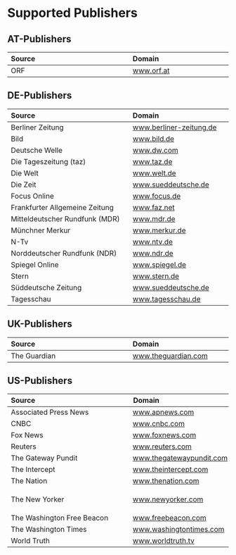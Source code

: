 # Supported Publishers


## AT-Publishers

<table class="publishers at">
  <thead>
    <tr>
      <th>Source&#160;&#160;&#160;&#160;&#160;&#160;&#160;&#160;&#160;&#160;&#160;&#160;&#160;&#160;&#160;&#160;&#160;&#160;&#160;&#160;&#160;&#160;&#160;&#160;&#160;&#160;&#160;&#160;&#160;&#160;&#160;&#160;&#160;&#160;&#160;&#160;&#160;&#160;&#160;&#160;&#160;&#160;&#160;&#160;&#160;&#160;&#160;&#160;</th>
      <th>Domain&#160;&#160;&#160;&#160;&#160;&#160;&#160;&#160;&#160;&#160;&#160;&#160;&#160;&#160;&#160;&#160;&#160;&#160;&#160;&#160;&#160;&#160;&#160;&#160;&#160;&#160;&#160;&#160;&#160;&#160;&#160;&#160;&#160;&#160;&#160;&#160;</th>
      <th>Missing&#160;Attributes</th>
      <th>Additional&#160;Attributes&#160;&#160;&#160;&#160;</th>
      <th>Class&#160;&#160;&#160;&#160;&#160;&#160;&#160;&#160;&#160;&#160;&#160;&#160;&#160;&#160;&#160;&#160;&#160;&#160;&#160;&#160;&#160;&#160;</th>
    </tr>
  </thead>
  <tbody>
    <tr>
      <td>
        <div>ORF</div>
      </td>
      <td>
        <a href="https://www.orf.at">
          <span>www.orf.at</span>
        </a>
      </td>
      <td>
        <code>topics</code>
      </td>
      <td>&#160;</td>
      <td>
        <code>ORF</code>
      </td>
    </tr>
  </tbody>
</table>


## DE-Publishers

<table class="publishers de">
  <thead>
    <tr>
      <th>Source&#160;&#160;&#160;&#160;&#160;&#160;&#160;&#160;&#160;&#160;&#160;&#160;&#160;&#160;&#160;&#160;&#160;&#160;&#160;&#160;&#160;&#160;&#160;&#160;&#160;&#160;&#160;&#160;&#160;&#160;&#160;&#160;&#160;&#160;&#160;&#160;&#160;&#160;&#160;&#160;&#160;&#160;&#160;&#160;&#160;&#160;&#160;&#160;</th>
      <th>Domain&#160;&#160;&#160;&#160;&#160;&#160;&#160;&#160;&#160;&#160;&#160;&#160;&#160;&#160;&#160;&#160;&#160;&#160;&#160;&#160;&#160;&#160;&#160;&#160;&#160;&#160;&#160;&#160;&#160;&#160;&#160;&#160;&#160;&#160;&#160;&#160;</th>
      <th>Missing&#160;Attributes</th>
      <th>Additional&#160;Attributes&#160;&#160;&#160;&#160;</th>
      <th>Class&#160;&#160;&#160;&#160;&#160;&#160;&#160;&#160;&#160;&#160;&#160;&#160;&#160;&#160;&#160;&#160;&#160;&#160;&#160;&#160;&#160;&#160;</th>
    </tr>
  </thead>
  <tbody>
    <tr>
      <td>
        <div>Berliner Zeitung</div>
      </td>
      <td>
        <a href="https://www.berliner-zeitung.de/">
          <span>www.berliner-zeitung.de</span>
        </a>
      </td>
      <td>&#160;</td>
      <td>&#160;</td>
      <td>
        <code>BerlinerZeitung</code>
      </td>
    </tr>
    <tr>
      <td>
        <div>Bild</div>
      </td>
      <td>
        <a href="https://www.bild.de/">
          <span>www.bild.de</span>
        </a>
      </td>
      <td>&#160;</td>
      <td>&#160;</td>
      <td>
        <code>Bild</code>
      </td>
    </tr>
    <tr>
      <td>
        <div>Deutsche Welle</div>
      </td>
      <td>
        <a href="https://www.dw.com/">
          <span>www.dw.com</span>
        </a>
      </td>
      <td>&#160;</td>
      <td>&#160;</td>
      <td>
        <code>DW</code>
      </td>
    </tr>
    <tr>
      <td>
        <div>Die Tageszeitung (taz)</div>
      </td>
      <td>
        <a href="https://www.taz.de/">
          <span>www.taz.de</span>
        </a>
      </td>
      <td>&#160;</td>
      <td>&#160;</td>
      <td>
        <code>Taz</code>
      </td>
    </tr>
    <tr>
      <td>
        <div>Die Welt</div>
      </td>
      <td>
        <a href="https://www.welt.de/">
          <span>www.welt.de</span>
        </a>
      </td>
      <td>&#160;</td>
      <td>&#160;</td>
      <td>
        <code>DieWelt</code>
      </td>
    </tr>
    <tr>
      <td>
        <div>Die Zeit</div>
      </td>
      <td>
        <a href="https://www.sueddeutsche.de/">
          <span>www.sueddeutsche.de</span>
        </a>
      </td>
      <td>&#160;</td>
      <td>&#160;</td>
      <td>
        <code>DieZeit</code>
      </td>
    </tr>
    <tr>
      <td>
        <div>Focus Online</div>
      </td>
      <td>
        <a href="https://www.focus.de/">
          <span>www.focus.de</span>
        </a>
      </td>
      <td>&#160;</td>
      <td>&#160;</td>
      <td>
        <code>Focus</code>
      </td>
    </tr>
    <tr>
      <td>
        <div>Frankfurter Allgemeine Zeitung</div>
      </td>
      <td>
        <a href="https://www.faz.net/">
          <span>www.faz.net</span>
        </a>
      </td>
      <td>&#160;</td>
      <td>&#160;</td>
      <td>
        <code>FAZ</code>
      </td>
    </tr>
    <tr>
      <td>
        <div>Mitteldeutscher Rundfunk (MDR)</div>
      </td>
      <td>
        <a href="https://www.mdr.de/">
          <span>www.mdr.de</span>
        </a>
      </td>
      <td>&#160;</td>
      <td>&#160;</td>
      <td>
        <code>MDR</code>
      </td>
    </tr>
    <tr>
      <td>
        <div>M&#252;nchner Merkur</div>
      </td>
      <td>
        <a href="https://www.merkur.de/">
          <span>www.merkur.de</span>
        </a>
      </td>
      <td>
        <code>topics</code>
      </td>
      <td>&#160;</td>
      <td>
        <code>Merkur</code>
      </td>
    </tr>
    <tr>
      <td>
        <div>N-Tv</div>
      </td>
      <td>
        <a href="https://www.ntv.de/">
          <span>www.ntv.de</span>
        </a>
      </td>
      <td>&#160;</td>
      <td>&#160;</td>
      <td>
        <code>NTV</code>
      </td>
    </tr>
    <tr>
      <td>
        <div>Norddeutscher Rundfunk (NDR)</div>
      </td>
      <td>
        <a href="https://www.ndr.de/">
          <span>www.ndr.de</span>
        </a>
      </td>
      <td>&#160;</td>
      <td>&#160;</td>
      <td>
        <code>NDR</code>
      </td>
    </tr>
    <tr>
      <td>
        <div>Spiegel Online</div>
      </td>
      <td>
        <a href="https://www.spiegel.de/">
          <span>www.spiegel.de</span>
        </a>
      </td>
      <td>&#160;</td>
      <td>&#160;</td>
      <td>
        <code>SpiegelOnline</code>
      </td>
    </tr>
    <tr>
      <td>
        <div>Stern</div>
      </td>
      <td>
        <a href="https://www.stern.de/">
          <span>www.stern.de</span>
        </a>
      </td>
      <td>&#160;</td>
      <td>&#160;</td>
      <td>
        <code>Stern</code>
      </td>
    </tr>
    <tr>
      <td>
        <div>S&#252;ddeutsche Zeitung</div>
      </td>
      <td>
        <a href="https://www.sueddeutsche.de/">
          <span>www.sueddeutsche.de</span>
        </a>
      </td>
      <td>&#160;</td>
      <td>&#160;</td>
      <td>
        <code>SZ</code>
      </td>
    </tr>
    <tr>
      <td>
        <div>Tagesschau</div>
      </td>
      <td>
        <a href="https://www.tagesschau.de/">
          <span>www.tagesschau.de</span>
        </a>
      </td>
      <td>&#160;</td>
      <td>&#160;</td>
      <td>
        <code>Tagesschau</code>
      </td>
    </tr>
  </tbody>
</table>


## UK-Publishers

<table class="publishers uk">
  <thead>
    <tr>
      <th>Source&#160;&#160;&#160;&#160;&#160;&#160;&#160;&#160;&#160;&#160;&#160;&#160;&#160;&#160;&#160;&#160;&#160;&#160;&#160;&#160;&#160;&#160;&#160;&#160;&#160;&#160;&#160;&#160;&#160;&#160;&#160;&#160;&#160;&#160;&#160;&#160;&#160;&#160;&#160;&#160;&#160;&#160;&#160;&#160;&#160;&#160;&#160;&#160;</th>
      <th>Domain&#160;&#160;&#160;&#160;&#160;&#160;&#160;&#160;&#160;&#160;&#160;&#160;&#160;&#160;&#160;&#160;&#160;&#160;&#160;&#160;&#160;&#160;&#160;&#160;&#160;&#160;&#160;&#160;&#160;&#160;&#160;&#160;&#160;&#160;&#160;&#160;</th>
      <th>Missing&#160;Attributes</th>
      <th>Additional&#160;Attributes&#160;&#160;&#160;&#160;</th>
      <th>Class&#160;&#160;&#160;&#160;&#160;&#160;&#160;&#160;&#160;&#160;&#160;&#160;&#160;&#160;&#160;&#160;&#160;&#160;&#160;&#160;&#160;&#160;</th>
    </tr>
  </thead>
  <tbody>
    <tr>
      <td>
        <div>The Guardian</div>
      </td>
      <td>
        <a href="https://www.theguardian.com/">
          <span>www.theguardian.com</span>
        </a>
      </td>
      <td>&#160;</td>
      <td>&#160;</td>
      <td>
        <code>TheGuardian</code>
      </td>
    </tr>
  </tbody>
</table>


## US-Publishers

<table class="publishers us">
  <thead>
    <tr>
      <th>Source&#160;&#160;&#160;&#160;&#160;&#160;&#160;&#160;&#160;&#160;&#160;&#160;&#160;&#160;&#160;&#160;&#160;&#160;&#160;&#160;&#160;&#160;&#160;&#160;&#160;&#160;&#160;&#160;&#160;&#160;&#160;&#160;&#160;&#160;&#160;&#160;&#160;&#160;&#160;&#160;&#160;&#160;&#160;&#160;&#160;&#160;&#160;&#160;</th>
      <th>Domain&#160;&#160;&#160;&#160;&#160;&#160;&#160;&#160;&#160;&#160;&#160;&#160;&#160;&#160;&#160;&#160;&#160;&#160;&#160;&#160;&#160;&#160;&#160;&#160;&#160;&#160;&#160;&#160;&#160;&#160;&#160;&#160;&#160;&#160;&#160;&#160;</th>
      <th>Missing&#160;Attributes</th>
      <th>Additional&#160;Attributes&#160;&#160;&#160;&#160;</th>
      <th>Class&#160;&#160;&#160;&#160;&#160;&#160;&#160;&#160;&#160;&#160;&#160;&#160;&#160;&#160;&#160;&#160;&#160;&#160;&#160;&#160;&#160;&#160;</th>
    </tr>
  </thead>
  <tbody>
    <tr>
      <td>
        <div>Associated Press News</div>
      </td>
      <td>
        <a href="https://www.apnews.com/">
          <span>www.apnews.com</span>
        </a>
      </td>
      <td>&#160;</td>
      <td>&#160;</td>
      <td>
        <code>APNews</code>
      </td>
    </tr>
    <tr>
      <td>
        <div>CNBC</div>
      </td>
      <td>
        <a href="https://www.cnbc.com/">
          <span>www.cnbc.com</span>
        </a>
      </td>
      <td>&#160;</td>
      <td>
        <code>key_points</code>
      </td>
      <td>
        <code>CNBC</code>
      </td>
    </tr>
    <tr>
      <td>
        <div>Fox News</div>
      </td>
      <td>
        <a href="https://www.foxnews.com/">
          <span>www.foxnews.com</span>
        </a>
      </td>
      <td>&#160;</td>
      <td>&#160;</td>
      <td>
        <code>FoxNews</code>
      </td>
    </tr>
    <tr>
      <td>
        <div>Reuters</div>
      </td>
      <td>
        <a href="https://www.reuters.com/">
          <span>www.reuters.com</span>
        </a>
      </td>
      <td>&#160;</td>
      <td>&#160;</td>
      <td>
        <code>Reuters</code>
      </td>
    </tr>
    <tr>
      <td>
        <div>The Gateway Pundit</div>
      </td>
      <td>
        <a href="https://www.thegatewaypundit.com/">
          <span>www.thegatewaypundit.com</span>
        </a>
      </td>
      <td>
        <code>topics</code>
      </td>
      <td>&#160;</td>
      <td>
        <code>TheGatewayPundit</code>
      </td>
    </tr>
    <tr>
      <td>
        <div>The Intercept</div>
      </td>
      <td>
        <a href="https://www.theintercept.com/">
          <span>www.theintercept.com</span>
        </a>
      </td>
      <td>&#160;</td>
      <td>&#160;</td>
      <td>
        <code>TheIntercept</code>
      </td>
    </tr>
    <tr>
      <td>
        <div>The Nation</div>
      </td>
      <td>
        <a href="https://www.thenation.com/">
          <span>www.thenation.com</span>
        </a>
      </td>
      <td>&#160;</td>
      <td>&#160;</td>
      <td>
        <code>TheNation</code>
      </td>
    </tr>
    <tr>
      <td>
        <div>The New Yorker</div>
      </td>
      <td>
        <a href="https://www.newyorker.com/">
          <span>www.newyorker.com</span>
        </a>
      </td>
      <td>&#160;</td>
      <td>
        <code>alternative_description</code>
        <code>alternative_title</code>
        <code>description</code>
        <code>section</code>
      </td>
      <td>
        <code>TheNewYorker</code>
      </td>
    </tr>
    <tr>
      <td>
        <div>The Washington Free Beacon</div>
      </td>
      <td>
        <a href="https://www.freebeacon.com/">
          <span>www.freebeacon.com</span>
        </a>
      </td>
      <td>&#160;</td>
      <td>&#160;</td>
      <td>
        <code>FreeBeacon</code>
      </td>
    </tr>
    <tr>
      <td>
        <div>The Washington Times</div>
      </td>
      <td>
        <a href="https://www.washingtontimes.com/">
          <span>www.washingtontimes.com</span>
        </a>
      </td>
      <td>
        <code>topics</code>
      </td>
      <td>&#160;</td>
      <td>
        <code>WashingtonTimes</code>
      </td>
    </tr>
    <tr>
      <td>
        <div>World Truth</div>
      </td>
      <td>
        <a href="https://www.worldtruth.tv/">
          <span>www.worldtruth.tv</span>
        </a>
      </td>
      <td>
        <code>authors</code>
        <code>topics</code>
      </td>
      <td>&#160;</td>
      <td>
        <code>WorldTruth</code>
      </td>
    </tr>
  </tbody>
</table>
